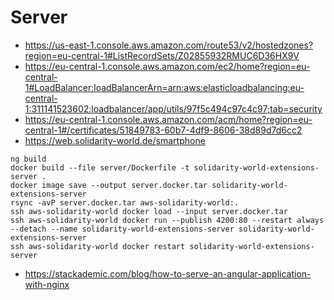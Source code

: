 # Server

- https://us-east-1.console.aws.amazon.com/route53/v2/hostedzones?region=eu-central-1#ListRecordSets/Z02855932RMUC6D36HX9V
- https://eu-central-1.console.aws.amazon.com/ec2/home?region=eu-central-1#LoadBalancer:loadBalancerArn=arn:aws:elasticloadbalancing:eu-central-1:311141523602:loadbalancer/app/utils/97f5c494c97c4c97;tab=security
- https://eu-central-1.console.aws.amazon.com/acm/home?region=eu-central-1#/certificates/51849783-60b7-4df9-8606-38d89d7d6cc2
- https://web.solidarity-world.de/smartphone

```shell
ng build
docker build --file server/Dockerfile -t solidarity-world-extensions-server .
docker image save --output server.docker.tar solidarity-world-extensions-server
rsync -avP server.docker.tar aws-solidarity-world:.
ssh aws-solidarity-world docker load --input server.docker.tar
ssh aws-solidarity-world docker run --publish 4200:80 --restart always --detach --name solidarity-world-extensions-server solidarity-world-extensions-server
ssh aws-solidarity-world docker restart solidarity-world-extensions-server
```

- https://stackademic.com/blog/how-to-serve-an-angular-application-with-nginx

